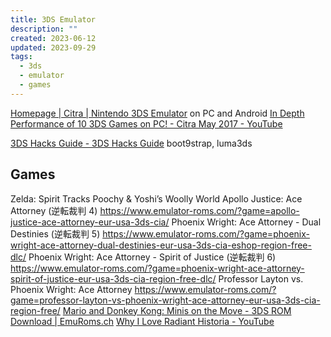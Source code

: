 ```yaml
---
title: 3DS Emulator
description: ""
created: 2023-06-12
updated: 2023-09-29
tags:
  - 3ds
  - emulator
  - games
---
```


[Homepage | Citra | Nintendo 3DS Emulator](https://citra-emu.org/) on PC and Android
[In Depth Performance of 10 3DS Games on PC! - Citra May 2017 - YouTube](https://www.youtube.com/watch?v=HzB3mPVIAPY)

[3DS Hacks Guide - 3DS Hacks Guide](https://3ds.hacks.guide/)
boot9strap, luma3ds

## Games

Zelda: Spirit Tracks
Poochy & Yoshi’s Woolly World
Apollo Justice: Ace Attorney (逆転裁判 4) https://www.emulator-roms.com/?game=apollo-justice-ace-attorney-eur-usa-3ds-cia/
Phoenix Wright: Ace Attorney - Dual Destinies (逆転裁判 5) https://www.emulator-roms.com/?game=phoenix-wright-ace-attorney-dual-destinies-eur-usa-3ds-cia-eshop-region-free-dlc/
Phoenix Wright: Ace Attorney - Spirit of Justice (逆転裁判 6) https://www.emulator-roms.com/?game=phoenix-wright-ace-attorney-spirit-of-justice-eur-usa-3ds-cia-region-free-dlc/
Professor Layton vs. Phoenix Wright: Ace Attorney https://www.emulator-roms.com/?game=professor-layton-vs-phoenix-wright-ace-attorney-eur-usa-3ds-cia-region-free/
[Mario and Donkey Kong: Minis on the Move - 3DS ROM Download | EmuRoms.ch](http://www.emuroms.ch/3ds/mario-and-donkey-kong-minis-move-rom-download-torrent)
[Why I Love Radiant Historia - YouTube](https://www.youtube.com/watch?v=Ktev66tZn3Q)

